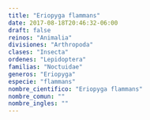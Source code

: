 ```yaml
---
title: "Eriopyga flammans"
date: 2017-08-18T20:46:32-06:00
draft: false
reinos: "Animalia"
divisiones: "Arthropoda"
clases: "Insecta"
ordenes: "Lepidoptera"
familias: "Noctuidae"
generos: "Eriopyga"
especie: "flammans"
nombre_cientifico: "Eriopyga flammans"
nombre_comun: ""
nombre_ingles: ""
---
```

